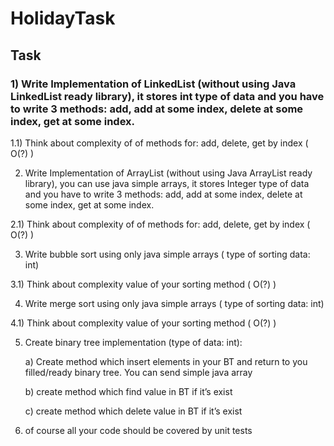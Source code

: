 # HolidayTask

## Task

### 1) Write Implementation of LinkedList (without using Java LinkedList ready library), it stores int type of data and you have to write 3 methods: add, add at some index, delete at some index, get at some index.

1.1) Think about complexity of of methods for: add, delete, get by index ( O(?) )

 

2) Write Implementation of ArrayList (without using Java ArrayList ready library), you can use java simple arrays, it stores Integer type of data and you have to write 3 methods: add, add at some index, delete at some index, get at some index.

2.1) Think about complexity of of methods for: add, delete, get by index ( O(?) )

 

3) Write bubble sort using only java simple arrays ( type of sorting data: int)

3.1) Think about complexity value of your sorting method ( O(?) )

 

4) Write merge sort using only java simple arrays ( type of sorting data: int)

4.1) Think about complexity value of your sorting method ( O(?) )

 

5) Create binary tree implementation (type of data: int):

    a) Create method which insert elements in your BT and return to you filled/ready binary tree. You can send            simple java array

    b) create method which find  value in BT if it’s exist 

    c) create method which delete value in BT if it’s exist 

 

6) of course all your code should be covered by unit tests
